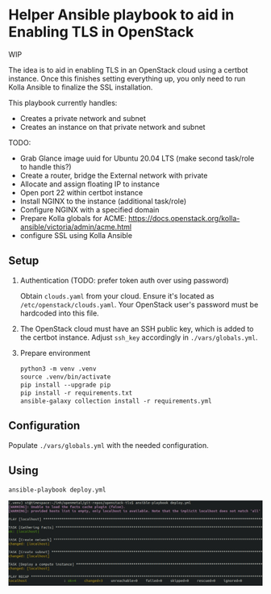 # Helper Ansible playbook to aid in Enabling TLS in OpenStack

WIP

The idea is to aid in enabling TLS in an OpenStack cloud using a certbot
instance. Once this finishes setting everything up, you only need to run Kolla
Ansible to finalize the SSL installation.

This playbook currently handles:

- Creates a private network and subnet
- Creates an instance on that private network and subnet

TODO:
- Grab Glance image uuid for Ubuntu 20.04 LTS (make second task/role to handle this?)
- Create a router, bridge the External network with private
- Allocate and assign floating IP to instance
- Open port 22 within certbot instance
- Install NGINX to the instance (additional task/role)
- Configure NGINX with a specified domain
- Prepare Kolla globals for ACME: https://docs.openstack.org/kolla-ansible/victoria/admin/acme.html
- configure SSL using Kolla Ansible

## Setup

1. Authentication (TODO: prefer token auth over using password)

   Obtain `clouds.yaml` from your cloud. Ensure it's located as
   `/etc/openstack/clouds.yaml`. Your OpenStack user's password must be
   hardcoded into this file.

2. The OpenStack cloud must have an SSH public key, which is added to the
   certbot instance. Adjust `ssh_key` accordingly in `./vars/globals.yml`.

3. Prepare environment 

   ```
   python3 -m venv .venv
   source .venv/bin/activate
   pip install --upgrade pip
   pip install -r requirements.txt
   ansible-galaxy collection install -r requirements.yml
   ```

## Configuration

Populate `./vars/globals.yml` with the needed configuration.

## Using

```
ansible-playbook deploy.yml
```

![Usage](images/usage.jpg)
